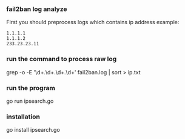 ### fail2ban log analyze
First you should preprocess logs which contains ip address
example:
```
1.1.1.1
1.1.1.2
233.23.23.11
```
### run the command to process raw log
grep -o -E '\d+\.\d+\.\d+\.\d+'  fail2ban.log | sort > ip.txt
### run the program
go run ipsearch.go
### installation
go install ipsearch.go
